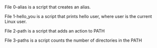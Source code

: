 File 0-alias is a script that creates an alias.

File 1-hello_you is a script that prints hello user, where user is the current Linux user.

File 2-path is a script that adds an action to PATH

File 3-paths is a script counts the number of directories in the PATH
